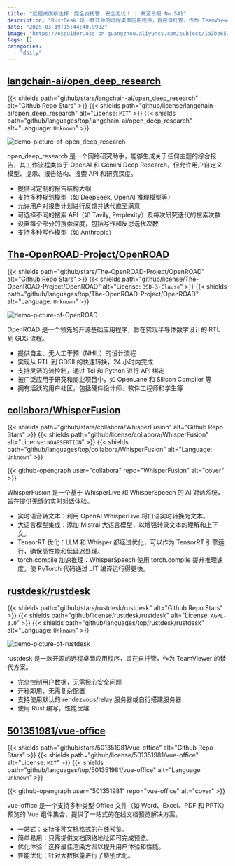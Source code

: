 ```yaml
---
title: "远程桌面新选择：完全自托管，安全无忧！ | 开源日报 No.541"
description: "RustDesk 是一款开源的远程桌面应用程序，旨在自托管，作为 TeamViewer 的替代方案，提供完全控制用户数据的安全性，开箱即用的简便性，支持默认或自建的服务器，且以 Rust 编写，具备优越的性能。"
date: "2025-03-19T15:44:40.998Z"
image: "https://osguider.oss-cn-guangzhou.aliyuncs.com/subject/1a3be653c41f9842e7a1691c601929d7.png"
tags: []
categories:
  - "daily"
---
```


## [langchain-ai/open_deep_research](https://github.com/langchain-ai/open_deep_research)

{{< shields path="github/stars/langchain-ai/open_deep_research" alt="Github Repo Stars" >}} {{< shields path="github/license/langchain-ai/open_deep_research" alt="License: `MIT`" >}} {{< shields path="github/languages/top/langchain-ai/open_deep_research" alt="Language: `Unknown`" >}}

![demo-picture-of-open_deep_research](https://static.osguider.com/subject/github/langchain-ai/open_deep_research/9e6f16866e0876c0b9c19d7dec88053f.png)

open_deep_research 是一个网络研究助手，能够生成关于任何主题的综合报告，其工作流程类似于 OpenAI 和 Gemini Deep Research，但允许用户自定义模型、提示、报告结构、搜索 API 和研究深度。

- 提供可定制的报告结构大纲
- 支持多种规划模型（如 DeepSeek, OpenAI 推理模型等）
- 允许用户对报告计划进行反馈并迭代直至满意
- 可选择不同的搜索 API（如 Tavily, Perplexity）及每次研究迭代的搜索次数
- 设置每个部分的搜索深度，包括写作和反思迭代次数
- 支持多种写作模型（如 Anthropic）
  
## [The-OpenROAD-Project/OpenROAD](https://github.com/The-OpenROAD-Project/OpenROAD)

{{< shields path="github/stars/The-OpenROAD-Project/OpenROAD" alt="Github Repo Stars" >}} {{< shields path="github/license/The-OpenROAD-Project/OpenROAD" alt="License: `BSD-3-Clause`" >}} {{< shields path="github/languages/top/The-OpenROAD-Project/OpenROAD" alt="Language: `Unknown`" >}}

![demo-picture-of-OpenROAD](https://static.osguider.com/subject/github/The-OpenROAD-Project/OpenROAD/069b4dd94c82dde823a5b7712a184e7f.webp)

OpenROAD 是一个领先的开源基础应用程序，旨在实现半导体数字设计的 RTL 到 GDS 流程。

- 提供自主、无人工干预（NHIL）的设计流程
- 实现从 RTL 到 GDSII 的快速转换，24 小时内完成
- 支持灵活的流控制，通过 Tcl 和 Python 进行 API 绑定
- 被广泛应用于研究和商业项目中，如 OpenLane 和 Silicon Compiler 等
- 拥有活跃的用户社区，包括硬件设计师、软件工程师和学生等
  
## [collabora/WhisperFusion](https://github.com/collabora/WhisperFusion)

{{< shields path="github/stars/collabora/WhisperFusion" alt="Github Repo Stars" >}} {{< shields path="github/license/collabora/WhisperFusion" alt="License: `NOASSERTION`" >}} {{< shields path="github/languages/top/collabora/WhisperFusion" alt="Language: `Unknown`" >}}

{{< github-opengraph user="collabora" repo="WhisperFusion" alt="cover" >}}

WhisperFusion 是一个基于 WhisperLive 和 WhisperSpeech 的 AI 对话系统，旨在提供无缝的实时对话体验。

- 实时语音转文本：利用 OpenAI WhisperLive 将口语实时转换为文本。
- 大语言模型集成：添加 Mistral 大语言模型，以增强转录文本的理解和上下文。
- TensorRT 优化：LLM 和 Whisper 都经过优化，可以作为 TensorRT 引擎运行，确保高性能和低延迟处理。
- torch.compile 加速推理：WhisperSpeech 使用 torch.compile 提升推理速度，使 PyTorch 代码通过 JIT 编译运行得更快。
  
## [rustdesk/rustdesk](https://github.com/rustdesk/rustdesk)

{{< shields path="github/stars/rustdesk/rustdesk" alt="Github Repo Stars" >}} {{< shields path="github/license/rustdesk/rustdesk" alt="License: `AGPL-3.0`" >}} {{< shields path="github/languages/top/rustdesk/rustdesk" alt="Language: `Unknown`" >}}

![demo-picture-of-rustdesk](https://static.osguider.com/subject/github/rustdesk/rustdesk/b7f052c7b298b230c205e69424c58fb9.png)

rustdesk 是一款开源的远程桌面应用程序，旨在自托管，作为 TeamViewer 的替代方案。

- 完全控制用户数据，无需担心安全问题
- 开箱即用，无需复杂配置
- 支持使用默认的 rendezvous/relay 服务器或自行搭建服务器
- 使用 Rust 编写，性能优越
  
## [501351981/vue-office](https://github.com/501351981/vue-office)

{{< shields path="github/stars/501351981/vue-office" alt="Github Repo Stars" >}} {{< shields path="github/license/501351981/vue-office" alt="License: `MIT`" >}} {{< shields path="github/languages/top/501351981/vue-office" alt="Language: `Unknown`" >}}

{{< github-opengraph user="501351981" repo="vue-office" alt="cover" >}}

vue-office 是一个支持多种类型 Office 文件（如 Word、Excel、PDF 和 PPTX）预览的 Vue 组件集合，提供了一站式的在线文档预览解决方案。

- 一站式：支持多种文档格式的在线预览。
- 简单易用：只需提供文档网络地址即可完成预览。
- 优化体验：选择最佳渲染方案以提升用户体验和性能。
- 性能优化：针对大数据量进行了特别优化。
  
